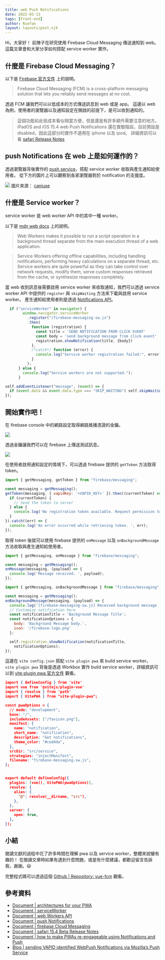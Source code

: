 ```yaml
---
title: web Push Notifications
date: 2022-03-13
tags: [Front-end]
author: Ruofan
layout: layouts/post.njk
---
```

<!-- summary -->

Hi，大家好！ 前陣子在研究使用 Firebase Cloud Messaging 傳送通知到 web。 這篇文章會和大家分享如何搭配 service worker 實作。

<!-- summary -->
<!-- more -->

## 什麼是 Firebase Cloud Messaging？

以下是 [Firebase 官方文件](https://firebase.google.com/docs/cloud-messaging) 上的說明。

> Firebase Cloud Messaging (FCM) is a cross-platform messaging solution that lets you reliably send messages at no cost.

透過 FCM 讓我們可以以低成本的方式傳送訊息到 web 或是 app。 這邊以 web 為例，使用者的瀏覽器以及通知設定在開啟的前提下，是可以收到通知的。

> 這個功能如此低成本看似相當方便，但是還是有許多額外需要注意的地方。 iPadOS and iOS 15.4 web Push Notifications 還在實驗階段，目前預設是 disabled，因此這部分的實作不適用在 iphone 以及 ipod。 詳細資訊可以看 [safari Release Notes](https://developer.apple.com/documentation/safari-release-notes/safari-15_4-release-notes)

## push Notifications 在 web 上是如何運作的？

透過瀏覽器背後實作的 [push service](https://developer.mozilla.org/en-US/docs/Web/API/Push_API)，搭配 service worker 收取與產生通知給使用者。
從下方的圖片上可以觀察到各家瀏覽器對於 notification 的支援度。

![](/img/posts/ruofan/notification.png)
圖片來源： [caniuse](https://caniuse.com/?search=notification)

## 什麼是 Service worker？

service worker 是 web worker API 中的其中一種 worker。

以下是 [mdn web docs](https://developer.mozilla.org/en-US/docs/Web/API/Web_Workers_API#web_worker_interfaces) 上的說明。

> Web Workers makes it possible to run a script operation in a background thread separate from the main execution thread of a web application.

> Service Workers offering offline capabilities, including handling notifications, performing heavy calculations on a separate thread, etc. Service workers are quite powerful as they can take control over network requests, modify them, serve custom responses retrieved from the cache, or synthesize responses completely.

當 web 收到訊息後需要啟用 service worker 來收取通知，我們可以透過 service worker API 中提供的 `register` 與 `skipWaiting` 方法來下載與啟用 service worker。 產生通知給使用者則是透過 [Notifications API](https://developer.mozilla.org/en-US/docs/Web/API/Notifications_API)。

```javascript
  if ("serviceWorker" in navigator) {
        window.navigator.serviceWorker
          .register("/firebase-messaging-sw.js")
          .then(
            function (registration) {
              const title = 'SEND NOTIFICATION FROM CLICK EVENT'
              const body = 'send background message from click event'
              registration.showNotification(title, {body})
            },
            /*catch*/ function (error) {
              console.log("Service worker registration failed:", error);
            }
          );
      } else {
        console.log("Service workers are not supported.");
      }
```

```javascript
self.addEventListener("message", (event) => {
  if (event.data && event.data.type === "SKIP_WAITING") self.skipWaiting();
});
```

## 開始實作吧！

在 firebase console 中的網路設定取得網路推播憑證的金鑰。

![](/img/posts/ruofan/fcm-firebase.png)

透過金鑰讓我們可以在 firebase 上傳送測試訊息。

![](/img/posts/ruofan/firebase-test-notification.png)

在使用者啟用通知設定的情境下，可以透過 firebase 提供的 `getToken` 方法取得 token。

```javascript
import { getMessaging, getToken } from "firebase/messaging";

const messaging = getMessaging();
getToken(messaging, { vapidKey: '<VAPID_KEY>' }).then((currentToken) => {
  if (currentToken) {
    // Send the token to server
  } else {
    console.log('No registration token available. Request permission to generate one.');
  }
}).catch((err) => {
  console.log('An error occurred while retrieving token. ', err);
});
```

取得 token 後就可以使用 firebase 提供的 `onMessage` 以及 `onBackgroundMessage` 方法收取與產生通知給使用者。
```javascript
import { getMessaging, onMessage } from "firebase/messaging";

const messaging = getMessaging();
onMessage(messaging, (payload) => {
  console.log('Message received. ', payload);
});
```
```javascript
import { getMessaging, onBackgroundMessage } from "firebase/messaging";

const messaging = getMessaging();
onBackgroundMessage(messaging, (payload) => {
  console.log('[firebase-messaging-sw.js] Received background message ', payload);
  // Customize notification here
  const notificationTitle = 'Background Message Title';
  const notificationOptions = {
    body: 'Background Message body.',
    icon: '/firebase-logo.png'
  };

  self.registration.showNotification(notificationTitle,
    notificationOptions);
});

```


這邊在 `vite config.json` 搭配 `vite plugin pwa` 來 build service worker。
`vite plugin pwa` 背後是透過 Workbox 實作 build service worker，詳細資訊可以到 [vite plugin pwa 官方文件](https://vite-plugin-pwa.netlify.app/) 觀看。

```json
import { defineConfig } from 'vite'
import vue from '@vitejs/plugin-vue'
import { resolve } from 'path'
import { VitePWA } from "vite-plugin-pwa";

const pwaOptions = {
  // mode: "development",
  base: "/",
  includeAssets: ["/favicon.png"],
  manifest: {
    name: "notification",
    short_name: "notification",
    description: "Get notifications",
    theme_color: "#ced4da",
  },
  srcDir: "src/service",
  strategies: "injectManifest",
  filename: "firebase-messaging-sw.js",
};


export default defineConfig({
  plugins: [vue(), VitePWA(pwaOptions)],
  resolve: {
    alias: {
      "@": resolve(__dirname, "src"),
    },
  },
  server: {
    open: true,
  },
});

```


## 小結

閱讀文獻的過程中花了許多時間在理解 pwa 以及 service worker，整體來說蠻有趣的！
在閱讀文章時如果有遇到什麼問題，或是有什麼建議，都歡迎留言告訴我，謝謝。😃

完整程式碼可以透過這個 [Github | Repository: vue-fcm](https://github.com/ruofanwei/vue-fcm) 觀看。

## 參考資料
- [Document | architectures for your PWA](https://developers.google.com/web/updates/2018/05/beyond-spa?hl=en)
- [Document | serviceWorker](https://developer.mozilla.org/en-US/docs/Web/API/ServiceWorker)
- [Document | web Workers API](https://developer.mozilla.org/en-US/docs/Web/API/Web_Workers_API)
- [Document | push Notifications](https://developers.google.com/web/ilt/pwa/introduction-to-push-notifications)
- [Document | firebase Cloud Messaging](https://firebase.google.com/docs/cloud-messaging)
- [Document | safari 15.4 Beta Release Notes](https://developer.apple.com/documentation/safari-release-notes/safari-15_4-release-notes)
- [Document | how to make PWAs re-engageable using Notifications and Push](https://developer.mozilla.org/en-US/docs/Web/Progressive_web_apps/Re-engageable_Notifications_Push)
- [Blog | sending VAPID identified WebPush Notifications via Mozilla’s Push Service](https://blog.mozilla.org/services/2016/08/23/sending-vapid-identified-webpush-notifications-via-mozillas-push-service/)
